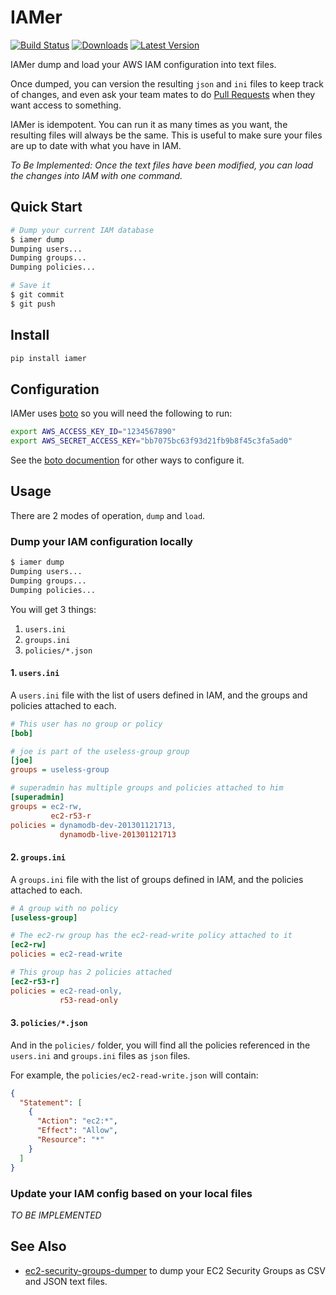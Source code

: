 # IAMer

[![Build Status](https://circleci.com/gh/percolate/iamer/tree/master.svg?style=shield)](https://circleci.com/gh/percolate/iamer)
[![Downloads](https://pypip.in/download/iamer/badge.svg?period=month)](https://pypi.python.org/pypi/iamer/)
[![Latest Version](https://pypip.in/version/iamer/badge.svg?text=version)](https://pypi.python.org/pypi/iamer/)

IAMer dump and load your AWS IAM configuration into text files.

Once dumped, you can version the resulting `json` and `ini` files to keep track
of changes, and even ask your team mates to do [Pull Requests](https://help.github.com/articles/using-pull-requests)
when they want access to something.

IAMer is idempotent. You can run it as many times as you want, the resulting
files will always be the same. This is useful to make sure your files are up to
date with what you have in IAM.

_To Be Implemented: Once the text files have been modified, you can load the
changes into IAM with one command._

## Quick Start

```bash
# Dump your current IAM database
$ iamer dump
Dumping users...
Dumping groups...
Dumping policies...

# Save it
$ git commit
$ git push
```

## Install

```bash
pip install iamer
```

## Configuration

IAMer uses [boto](https://github.com/boto/boto) so you will need the
following to run:
```bash
export AWS_ACCESS_KEY_ID="1234567890"
export AWS_SECRET_ACCESS_KEY="bb7075bc63f93d21fb9b8f45c3fa5ad0"
```

See the [boto documention](http://docs.pythonboto.org/en/latest/boto_config_tut.html)
for other ways to configure it.

## Usage

There are 2 modes of operation, `dump` and `load`.

### Dump your IAM configuration locally

```bash
$ iamer dump
Dumping users...
Dumping groups...
Dumping policies...
```

You will get 3 things:

 1. `users.ini`
 1. `groups.ini`
 1. `policies/*.json`

#### 1. `users.ini`

A `users.ini` file with the list of users defined in IAM, and the groups and
policies attached to each.

```ini
# This user has no group or policy
[bob]

# joe is part of the useless-group group
[joe]
groups = useless-group

# superadmin has multiple groups and policies attached to him
[superadmin]
groups = ec2-rw,
         ec2-r53-r
policies = dynamodb-dev-201301121713,
           dynamodb-live-201301121713
```

#### 2. `groups.ini`

A `groups.ini` file with the list of groups defined in IAM, and the policies
attached to each.

```ini
# A group with no policy
[useless-group]

# The ec2-rw group has the ec2-read-write policy attached to it
[ec2-rw]
policies = ec2-read-write

# This group has 2 policies attached
[ec2-r53-r]
policies = ec2-read-only,
           r53-read-only
```

#### 3. `policies/*.json`

And in the `policies/` folder, you will find all the policies referenced in the
`users.ini` and `groups.ini` files as `json` files.

For example, the `policies/ec2-read-write.json` will contain:
```json
{
  "Statement": [
    {
      "Action": "ec2:*",
      "Effect": "Allow",
      "Resource": "*"
    }
  ]
}
```

### Update your IAM config based on your local files

_TO BE IMPLEMENTED_

## See Also

- [ec2-security-groups-dumper](https://github.com/Sunil777/ec2-security-groups-dumper)
  to dump your EC2 Security Groups as CSV and JSON text files.
